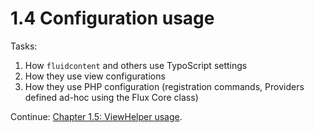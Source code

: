 1.4 Configuration usage
=======================

Tasks:

1. How `fluidcontent` and others use TypoScript settings
2. How they use view configurations
3. How they use PHP configuration (registration commands, Providers defined ad-hoc using the Flux Core class)

Continue: [Chapter 1.5: ViewHelper usage](1.5.ViewHelperUsage.md).
